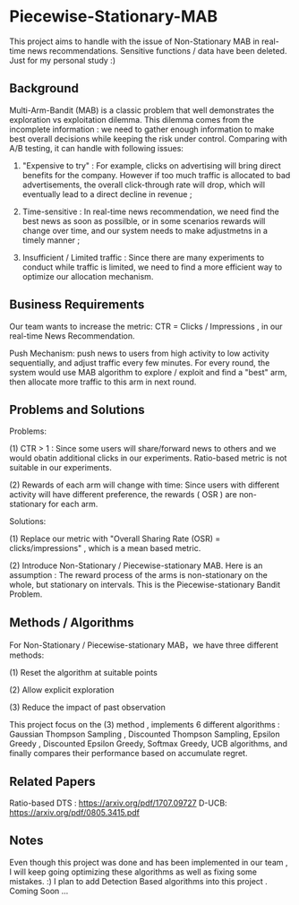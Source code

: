 # Piecewise-Stationary-MAB
This project aims to handle with the issue of Non-Stationary MAB in real-time news recommendations. Sensitive functions / data have been deleted. Just for my personal study :) 

## Background 
Multi-Arm-Bandit (MAB) is a classic problem that well demonstrates the exploration vs exploitation dilemma. This dilemma comes from the incomplete information : we need to gather enough information to make best overall decisions while keeping the risk under control. Comparing with A/B testing, it can handle with following issues:

1. "Expensive to try" : For example, clicks on advertising will bring direct benefits for the company. However if too much traffic is allocated to bad advertisements, the overall click-through rate will drop, which will eventually lead to a direct decline in revenue ; 

2. Time-sensitive : In real-time news recommendation, we need find the best news as soon as possilble, or in some scenarios rewards  will change over time, and our system needs to make adjustmetns in a timely manner ;

3. Insufficient / Limited traffic : Since there are many experiments to conduct while traffic is limited, we need to find a more efficient way to optimize our allocation mechanism.

## Business Requirements 

Our team wants to increase the metric: CTR = Clicks / Impressions , in our real-time News Recommendation.

Push Mechanism: push news to users from high activity to low activity sequentially, and adjust traffic every few minutes. For every round, the system would use MAB algorithm to explore / exploit and find a "best" arm, then allocate more traffic to this arm in next round. 


## Problems and Solutions 

Problems: 

(1) CTR > 1 : Since some users will share/forward news to others and we would obatin additional clicks in our experiments. Ratio-based metric is not suitable in our experiments.

(2) Rewards of each arm will change with time: Since users with different activity will have different preference, the rewards ( OSR ) are non-stationary for each arm. 

Solutions:

(1) Replace our metric with "Overall Sharing Rate (OSR)  = clicks/impressions" , which is a mean based metric.

(2) Introduce Non-Stationary / Piecewise-stationary MAB. Here is an assumption : The reward process of the arms is non-stationary on the whole, but stationary on intervals. This is the Piecewise-stationary Bandit Problem.

## Methods / Algorithms 
For Non-Stationary / Piecewise-stationary MAB，we have three different methods: 

(1) Reset the algorithm at suitable points

(2) Allow explicit exploration

(3) Reduce the impact of past observation

This project focus on the (3) method , implements 6 different algorithms : Gaussian Thompson Sampling , Discounted Thompson Sampling, Epsilon Greedy , Discounted Epsilon Greedy, Softmax Greedy, UCB algorithms, and finally compares their performance based on accumulate regret. 

## Related Papers 
Ratio-based DTS :  https://arxiv.org/pdf/1707.09727 
D-UCB: https://arxiv.org/pdf/0805.3415.pdf


## Notes

Even though this project was done and has been implemented in our team , I will keep going optimizing these algorithms as well as fixing some mistakes. :) 
I plan to add Detection Based algorithms into this project .  Coming Soon ... 
